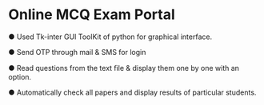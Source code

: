 # Online MCQ Exam Portal

●	Used Tk-inter GUI ToolKit of python for graphical interface.

●	Send OTP through mail & SMS for login

●	Read questions from the text ﬁle & display them one by one with an option.

●	Automatically check all papers and display results of particular students.
